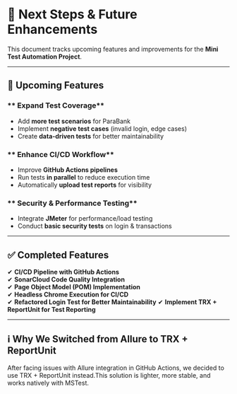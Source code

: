﻿# 🚀 Next Steps & Future Enhancements

This document tracks upcoming features and improvements for the **Mini Test Automation Project**.

---

## 🔄 Upcoming Features

### ** Expand Test Coverage**
- Add **more test scenarios** for ParaBank
- Implement **negative test cases** (invalid login, edge cases)
- Create **data-driven tests** for better maintainability

### ** Enhance CI/CD Workflow**
- Improve **GitHub Actions pipelines**
- Run tests **in parallel** to reduce execution time
- Automatically **upload test reports** for visibility

### ** Security & Performance Testing**
- Integrate **JMeter** for performance/load testing
- Conduct **basic security tests** on login & transactions

---

## ✅ Completed Features
✔ **CI/CD Pipeline with GitHub Actions**  
✔ **SonarCloud Code Quality Integration**  
✔ **Page Object Model (POM) Implementation**  
✔ **Headless Chrome Execution for CI/CD**  
✔ **Refactored Login Test for Better Maintainability** 
✔ **Implement TRX + ReportUnit for Test Reporting**

---

## ℹ️ Why We Switched from Allure to TRX + ReportUnit

After facing issues with Allure integration in GitHub Actions, we decided to use TRX + ReportUnit instead.This solution is lighter, more stable, and works natively with MSTest.